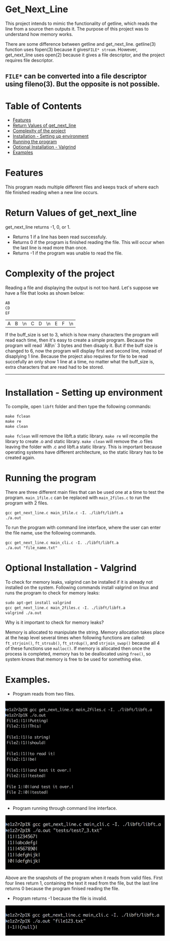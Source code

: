 # Get_Next_Line
This project intends to mimic the functionality of getline, which reads the line from a source then outputs it. The purpose of this project was to understand how memory works.

There are some difference between getline and get_next_line. getline(3) function uses fopen(3) because it gives`FILE* stream`. However, get_next_line uses open(2) because it gives a file descriptor, and the project requires file descriptor.

`FILE*` can be converted into a file descriptor using fileno(3). But the opposite is not possible.
---
# Table of Contents
* [Features](#features)
* [Return Values of get_next_line](#return-values-of-get_next_line)
* [Complexity of the project](#complexity-of-the-project)
* [Installation - Setting up environment](#installation---setting-up-environment)
* [Running the program](#running-the-program)
* [Optional Installation - Valgrind](#optional-installation---valgrind)
* [Examples](#examples)

# Features
This program reads multiple different files and keeps track of where each file finished reading when a new line occurs.

# Return Values of get_next_line
get_next_line returns -1, 0, or 1.
+ Returns 1 if a line has been read successfuly.
+ Returns 0 if the program is finished reading the file. This will occur when the last line is read more than once.
+ Returns -1 if the program was unable to read the file.

# Complexity of the project
Reading a file and displaying the output is not too hard. Let's suppose we have a file that looks as shown below:
```
AB
CD
EF
```
<table>
  <tr>
    <td>A</td>
    <td>B</td>
    <td>\n</td>
    <td>C</td>
    <td>D</td>
    <td>\n</td>
    <td>E</td>
    <td>F</td>
    <td>\n</td>
  </tr>
</table>
If the buff_size is set to 3, which is how many characters the program will read each time, then it's easy to create a simple program. Because the program will read `AB\n` 3 bytes and then disaply it. But if the buff size is changed to 6, now the program will display first and second line, instead of disaplying 1 line. Because the project also requires for file to be read succefully an only show 1 line at a time, no matter what the buff_size is, extra characters that are read had to be stored.

---
# Installation - Setting up environment
To compile, open `libft` folder and then type the following commands:
```
make fclean
make re
make clean
```
`make fclean` will remove the libft.a static library. `make re` wil recompile the library to create .o and static library. `make clean` will remove the .o files leaving the folder with .c and libft.a static library. This is important because operating systems have different architecture, so the static library has to be created again.

# Running the program

There are three different main files that can be used one at a time to test the program. `main_1file.c` can be replaced with `main_2files.c` to run the program with 2 files.

```
gcc get_next_line.c main_1file.c -I. ./libft/libft.a
./a.out
```
To run the program with command line interface, where the user can enter the file name, use the following commands.

```
gcc get_next_line.c main_cli.c -I. ./libft/libft.a
./a.out "file_name.txt"
```
# Optional Installation - Valgrind
To check for memory leaks, valgrind can be installed if it is already not installed on the system. Following commands install valgrind on linux and runs the program to check for memory leaks:
```
sudo apt-get install valgrind
gcc get_next_line.c main_2files.c -I. ./libft/libft.a
valgrind ./a.out
```
Why is it important to check for memory leaks?

Memory is allocated to manipulate the string. Memory allocation takes place at the heap level several times when following functions are called: `ft_strjoin()`, `ft_strsub()`, `ft_strdup()`, and `strjoin_swap()` because all 4 of these functions use `malloc()`. If memory is allocated then once the process is completed, memory has to be deallocated using `free()`, so system knows that memory is free to be used for something else.

# Examples.
+ Program reads from two files.
<img src= "https://github.com/mohammadbutt/42_get_next_line/blob/master/snapshots/output_2files.png">

+ Program running through command line interface.
<img src= "https://github.com/mohammadbutt/42_get_next_line/blob/master/snapshots/output_cli.png">

Above are the snapshots of the program when it reads from valid files. First four lines return 1, containing the text it read from the file, but the last line returns 0 because the program finised reading the file.

+ Program returns -1 because the file is invalid.
<img src="https://github.com/mohammadbutt/42_get_next_line/blob/master/snapshots/output_invalid.png">
